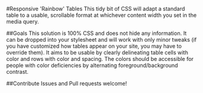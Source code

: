 #Responsive 'Rainbow' Tables
This tidy bit of CSS will adapt a standard table to a usable, scrollable format at whichever content width you set in the media query.

##Goals
This solution is 100% CSS and does not hide any information. It can be dropped into your stylesheet and will work with only minor tweaks (if you have customized how tables appear on your site, you may have to override them). It aims to be usable by clearly delineating table cells with color and rows with color and spacing. The colors should be accessible for people with color deficiencies by alternating foreground/background contrast.

##Contribute
Issues and Pull requests welcome!